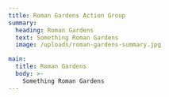 ```yaml
---
title: Roman Gardens Action Group
summary:
  heading: Roman Gardens
  text: Something Roman Gardens
  image: /uploads/roman-gardens-summary.jpg

main:
  title: Roman Gardens
  body: >-
    Something Roman Gardens
---
```

